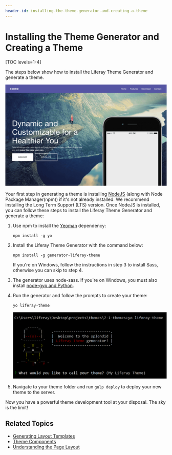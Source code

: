 ```yaml
---
header-id: installing-the-theme-generator-and-creating-a-theme
---
```


# Installing the Theme Generator and Creating a Theme

[TOC levels=1-4]

The steps below show how to install the Liferay Theme Generator and generate a 
theme. 

![Figure 1: The tools are in your hands to create any theme you can imagine.](../../../images/theme-generator-theme-example.png)

Your first step in generating a theme is installing 
[NodeJS](http://nodejs.org/) 
(along with Node Package Manager(npm)) 
if it's not already installed. We recommend installing the Long Term Support 
(LTS) version. Once NodeJS is installed, you can follow these steps to install 
the Liferay Theme Generator and generate a theme:

1.  Use npm to install the 
    [Yeoman](http://yeoman.io/) 
    dependency:

        npm install -g yo

2.  Install the Liferay Theme Generator with the command below:
    
        npm install -g generator-liferay-theme
   
    If you're on Windows, follow the instructions in step 3 to install Sass, 
    otherwise you can skip to step 4.

3.  The generator uses node-sass. If you're on Windows, you must also install 
    [node-gyp and Python](https://github.com/nodejs/node-gyp#installation).

4.  Run the generator and follow the prompts to create your theme:

        yo liferay-theme

    ![Figure 2: You can generate a theme by answering just a few configuration questions.](../../../images/theme-generator-theme-prompt.png)

5.  Navigate to your theme folder and run `gulp deploy` to deploy your new theme 
    to the server.
 
Now you have a powerful theme development tool at your disposal. The sky is the 
limit!

## Related Topics

- [Generating Layout Templates](/docs/7-2/reference/-/knowledge_base/reference/creating-layout-templates-with-the-themes-generator)
- [Theme Components](/docs/7-2/frameworks/-/knowledge_base/frameworks/theme-components)
- [Understanding the Page Layout](/docs/7-2/frameworks/-/knowledge_base/frameworks/understanding-the-page-layout)

